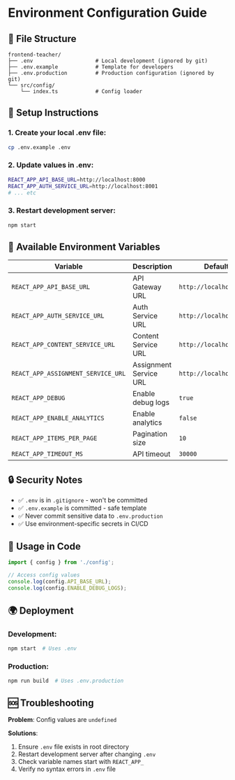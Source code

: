 # Environment Configuration Guide

## 📁 File Structure
```
frontend-teacher/
├── .env                    # Local development (ignored by git)
├── .env.example            # Template for developers
├── .env.production         # Production configuration (ignored by git)
└── src/config/
    └── index.ts            # Config loader
```

## 🚀 Setup Instructions

### 1. Create your local .env file:
```bash
cp .env.example .env
```

### 2. Update values in .env:
```bash
REACT_APP_API_BASE_URL=http://localhost:8000
REACT_APP_AUTH_SERVICE_URL=http://localhost:8001
# ... etc
```

### 3. Restart development server:
```bash
npm start
```

## 📝 Available Environment Variables

| Variable | Description | Default |
|----------|-------------|---------|
| `REACT_APP_API_BASE_URL` | API Gateway URL | `http://localhost:8000` |
| `REACT_APP_AUTH_SERVICE_URL` | Auth Service URL | `http://localhost:8001` |
| `REACT_APP_CONTENT_SERVICE_URL` | Content Service URL | `http://localhost:8002` |
| `REACT_APP_ASSIGNMENT_SERVICE_URL` | Assignment Service URL | `http://localhost:8004` |
| `REACT_APP_DEBUG` | Enable debug logs | `true` |
| `REACT_APP_ENABLE_ANALYTICS` | Enable analytics | `false` |
| `REACT_APP_ITEMS_PER_PAGE` | Pagination size | `10` |
| `REACT_APP_TIMEOUT_MS` | API timeout | `30000` |

## 🔒 Security Notes

- ✅ `.env` is in `.gitignore` - won't be committed
- ✅ `.env.example` is committed - safe template
- ✅ Never commit sensitive data to `.env.production`
- ✅ Use environment-specific secrets in CI/CD

## 🎯 Usage in Code

```typescript
import { config } from './config';

// Access config values
console.log(config.API_BASE_URL);
console.log(config.ENABLE_DEBUG_LOGS);
```

## 🌍 Deployment

### Development:
```bash
npm start  # Uses .env
```

### Production:
```bash
npm run build  # Uses .env.production
```

## 🆘 Troubleshooting

**Problem**: Config values are `undefined`

**Solutions**:
1. Ensure `.env` file exists in root directory
2. Restart development server after changing `.env`
3. Check variable names start with `REACT_APP_`
4. Verify no syntax errors in `.env` file
